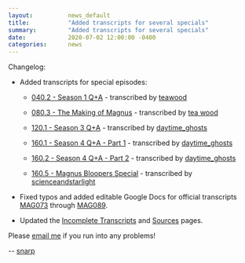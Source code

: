 ```yaml
---
layout:          news_default
title:           "Added transcripts for several specials"
summary:         "Added transcripts for several specials"
date:            2020-07-02 12:00:00 -0400
categories:      news
---
```


Changelog: 

* Added transcripts for special episodes: 

  * [040.2 - Season 1 Q+A]({{site.baseurl}}/special/0402-qa1.html) - transcribed by [teawood](mailto:teawoodleaf@gmail.com)

  * [080.3 - The Making of Magnus]({{site.baseurl}}/special/0803-making-of-magnus.html) - transcribed by [tea wood](mailto:teawoodleaf@gmail.com)

  * [120.1 - Season 3 Q+A]({{site.baseurl}}/special/1201-season-3-q-a.html) - transcribed by [daytime_ghosts](https://twitter.com/daytime_ghosts)

  * [160.1 - Season 4 Q+A - Part 1]({{site.baseurl}}/special/1601-season4q-apart1.html) - transcribed by [daytime_ghosts](https://twitter.com/daytime_ghosts)

  * [160.2 - Season 4 Q+A - Part 2]({{site.baseurl}}/special/1602-season4q-apart2.html) - transcribed by [daytime_ghosts](https://twitter.com/daytime_ghosts)

  * [160.5 - Magnus Bloopers Special]({{site.baseurl}}/special/16005-bloopers.html) - transcribed by [scienceandstarlight](https://scienceandstarlight.tumblr.com/)

* Fixed typos and added editable Google Docs for official transcripts [MAG073]({{site.baseurl}}/episode/073.html) through [MAG089]({{site.baseurl}}/episode/089.html).

* Updated the [Incomplete Transcripts]({{site.baseurl}}/incomplete.html) and [Sources]({{site.baseurl}}/sources.html) pages.

Please [email me](mailto:snarp@snarp.work) if you run into any problems!

-- [snarp](http://snarp.tumblr.com/)